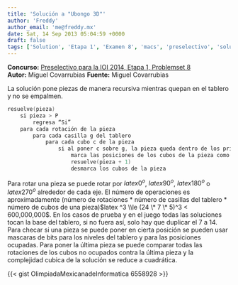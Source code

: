 ```yaml
---
title: 'Solución a "Ubongo 3D"'
author: 'Freddy'
author_email: 'me@freddy.mx'
date: Sat, 14 Sep 2013 05:04:59 +0000
draft: false
tags: ['Solution', 'Etapa 1', 'Examen 8', 'macs', 'preselectivo', 'solución', 'Soluciones Preselectivo 2014']
---
```


**Concurso:** [Preselectivo para la IOI 2014, Etapa 1, Problemset 8](https://omegaup.com/arena/problem/ubongo-3d) **Autor:** Miguel Covarrubias **Fuente:** Miguel Covarrubias

La solución pone piezas de manera recursiva mientras quepan en el tablero y no se empalmen.

```cpp
resuelve(pieza)
    si pieza > P
        regresa “Si”
    para cada rotación de la pieza
        para cada casilla g del tablero
            para cada cubo c de la pieza
                si al poner c sobre g, la pieza queda dentro de los primeros 2 niveles del tablero y no se empalma con otra pieza ya puesta entonces
                    marca las posiciones de los cubos de la pieza como ocupados
                    resuelve(pieza + 1)
                    desmarca los cubos de la pieza
```

Para rotar una pieza se puede rotar por $latex 0^o$, $latex 90^o$, $latex 180^o$ o $latex 270^o$ alrededor de cada eje. El número de operaciones es aproximadamente (número de rotaciones \* número de casillas del tablero \* número de cubos de una pieza)$latex ^3 \\le (24 \* 7 \* 5)^3 < 600,000,000$. En los casos de prueba y en el juego todas las soluciones tocan la base del tablero, si no fuera así, solo hay que duplicar el 7 a 14. Para checar si una pieza se puede poner en cierta posición se pueden usar mascaras de bits para los niveles del tablero y para las posiciones ocupadas. Para poner la última pieza se puede comparar todas las rotaciones de los cubos no ocupados contra la última pieza y la complejidad cubica de la solución se reduce a cuadrática.

{{< gist OlimpiadaMexicanadeInformatica 6558928 >}}
